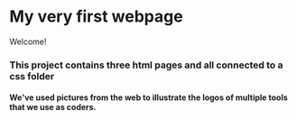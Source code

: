 # My very first webpage

Welcome!

### This project contains three html pages and all connected to a css folder

#### We've used pictures from the web to illustrate the logos of multiple tools that we use as coders.